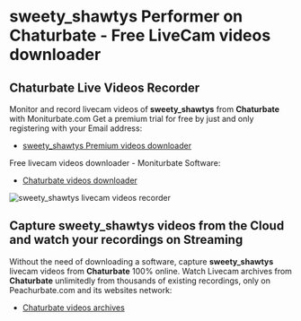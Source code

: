 # sweety_shawtys Performer on Chaturbate - Free LiveCam videos downloader

## Chaturbate Live Videos Recorder

Monitor and record livecam videos of **sweety_shawtys** from **Chaturbate** with Moniturbate.com
Get a premium trial for free by just and only registering with your Email address:
* [sweety_shawtys Premium videos downloader](https://moniturbate.com/request-demo-licence-key.html)

Free livecam videos downloader - Moniturbate Software:
* [Chaturbate videos downloader](https://moniturbate.com/moniturbate-download-software.html)

![sweety_shawtys livecam videos recorder](https://peachurnet.com/templates/moniturbate-software.png)


## Capture sweety_shawtys videos from the Cloud and watch your recordings on Streaming

Without the need of downloading a software, capture **sweety_shawtys** livecam videos from **Chaturbate** 100% online.
Watch Livecam archives from **Chaturbate** unlimitedly from thousands of existing recordings, only on Peachurbate.com and its websites network:
* [Chaturbate videos archives](https://peachurnet.com/)